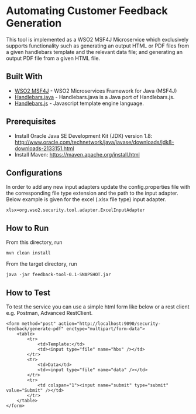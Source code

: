 # Automating Customer Feedback Generation 

This tool is implemented as a WSO2 MSF4J Microservice which exclusively supports functionality such as generating an output HTML or PDF files from a given handlebars template and the relevant data file; and generating an output PDF file from a given HTML file.

## Built With

* [WSO2 MSF4J](http://www.dropwizard.io/1.0.2/docs/) - WSO2 Microservices Framework for Java (MSF4J)
* [Handlebars.java](https://maven.apache.org/) - Handlebars.java is a Java port of Handlebars.js.
* [Handlebars.js](https://rometools.github.io/rome/) - Javascript template engine language. 

## Prerequisites 

* Install Oracle Java SE Development Kit (JDK) version 1.8: http://www.oracle.com/technetwork/java/javase/downloads/jdk8-downloads-2133151.html 
* Install Maven: https://maven.apache.org/install.html

## Configurations 

In order to add any new input adapters update the config.properties file with the corresponding file type extension and the path to the input adapter. Below example is given for the excel (.xlsx file type) input adapter. 

```
xlsx=org.wso2.security.tool.adapter.ExcelInputAdapter
```

## How to Run

From this directory, run

```
mvn clean install
```

From the target directory, run

```
java -jar feedback-tool-0.1-SNAPSHOT.jar
```

## How to Test

To test the service you can use a simple html form like below or a rest client e.g. Postman, Advanced RestClient.

```
<form method="post" action="http://localhost:9090/security-feedback/generate-pdf" enctype="multipart/form-data">
    <table>
        <tr>
    	    <td>Template:</td>
    	    <td><input type="file" name="hbs" /></td>
        </tr>
        <tr>
    	    <td>Data</td>
    	    <td><input type="file" name="data" /></td>
        </tr>
        <tr>
    	    <td colspan="1"><input name="submit" type="submit" value="Submit" /></td>
        </tr>
    </table>
</form>
```


